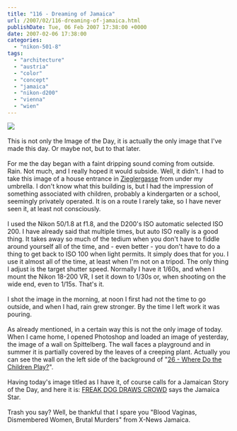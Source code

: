 ```yaml
---
title: "116 - Dreaming of Jamaica"
url: /2007/02/116-dreaming-of-jamaica.html
publishDate: Tue, 06 Feb 2007 17:38:00 +0000
date: 2007-02-06 17:38:00
categories: 
  - "nikon-501-8"
tags: 
  - "architecture"
  - "austria"
  - "color"
  - "concept"
  - "jamaica"
  - "nikon-d200"
  - "vienna"
  - "wien"
---
```

<a href="https://d25zfm9zpd7gm5.cloudfront.net/1200x1200/2007/20070206_084019_ps.jpg"><img src="https://d25zfm9zpd7gm5.cloudfront.net/0600x0600/2007/20070206_084019_ps.jpg"/></a><br/><br/>This is not only the Image of the Day, it is actually the only image that I've made this day. Or maybe not, but to that later.<br/><br/>For me the day began with a faint dripping sound coming from outside. Rain. Not much, and I really hoped it would subside. Well, it didn't. I had to take this image of a house entrance in <a href="http://maps.google.com/?ie=UTF8&om=1&amp;z=17&ll=48.201194,16.344556&amp;spn=0.006386,0.008068" target="_blank">Zieglergasse</a> from under my umbrella. I don't know what this building is, but I had the impression of something associated with children, probably a kindergarten or a school, seemingly privately operated. It is on a route I rarely take, so I have never seen it, at least not consciously.<br/><br/>I used the Nikon 50/1.8 at f1.8, and the D200's ISO automatic selected ISO 200. I have already said that multiple times, but auto ISO really is a good thing. It takes away so much of the tedium when you don't have to fiddle around yourself all of the time, and - even better - you don't have to do a thing to get back to ISO 100 when light permits. It simply does that for you. I use it almost all of the time, at least when I'm not on a tripod. The only thing I adjust is the target shutter speed. Normally I have it 1/60s, and when I mount the Nikon 18-200 VR, I set it down to 1/30s or, when shooting on the wide end, even to 1/15s. That's it.<br/><br/>I shot the image in the morning, at noon I first had not the time to go outside, and when I had, rain grew stronger. By the time I left work it was pouring.<br/><br/>As already mentioned, in a certain way this is not the only image of today. When I came home, I opened Photoshop and loaded an image of yesterday, the image of a wall on Spittelberg. The wall faces a playground and in summer it is partially covered by the leaves of a creeping plant. Actually you can see the wall on the left side of the background of "<a href="/2006/11/26-where-do-children-play.html" target="_blank">26 - Where Do the Children Play?</a>".<br/><br/>Having today's image titled as I have it, of course calls for a Jamaican Story of the Day, and here it is: <a href="http://www.jamaica-star.com/thestar/20070206/news/news1.html" target="_blank">FREAK DOG DRAWS CROWD</a> says the Jamaica Star. <br/><br/>Trash you say? Well, be thankful that I spare you "Blood Vaginas, Dismembered Women, Brutal Murders" from X-News Jamaica.
